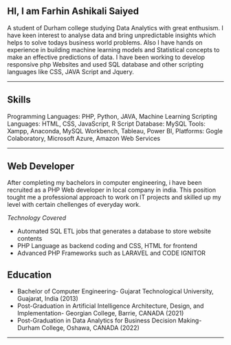 ## **HI, I am Farhin Ashikali Saiyed**
A student of Durham college studying Data Analytics with great enthusism. I have keen interest to analyse data and bring unpredictable insights which helps to solve todays business world problems. Also I have hands on experience in building machine learning models and Statistical concepts to make an effective predictions of data.
I have been working to develop responsive php Websites and used SQL database and other scripting languages like CSS, JAVA Script and Jquery.

---

## **Skills**
Programming Languages: PHP, Python, JAVA, Machine Learning
Scripting Languages: HTML, CSS, JavaScript, R Script
Database: MySQL
Tools: Xampp, Anaconda, MySQL Workbench, Tableau, Power BI,
Platforms: Gogle Colaboratory, Microsoft Azure, Amazon Web Services

---
## **Web Developer**
After completing my bachelors in computer engineering, i have been recruited as a PHP Web developer in local company in india. This position tought me a professional approach to work on IT projects and skilled up my level with certain chellenges of everyday work.

*Technology Covered*
- Automated SQL ETL jobs that generates a database to store website contents
- PHP Language as backend coding and CSS,  HTML for frontend
- Advanced PHP Frameworks such as LARAVEL and CODE IGNITOR
 

## **Education**
- Bachelor of Computer Engineering- Gujarat Technological University, Guajarat, India (2013)
- Post-Graduation in Artificial Intelligence Architecture, Design, and Implementation- Georgian College, Barrie, CANADA (2021)
- Post-Graduation in Data Analytics for Business Decision Making- Durham College, Oshawa, CANADA (2022)

---


